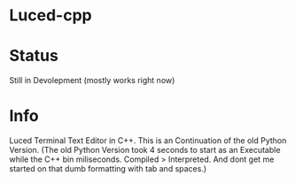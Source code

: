 # Luced-cpp
# Status
Still in Devolepment (mostly works right now)
# Info
Luced Terminal Text Editor in C++. This is an Continuation of the old Python Version. 
(The old Python Version took 4 seconds to start as an Executable while the C++ bin miliseconds. Compiled > Interpreted. And dont get me started on that dumb formatting with tab and spaces.)
